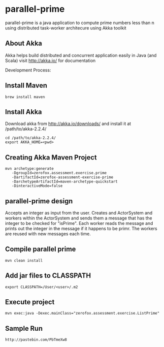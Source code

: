 parallel-prime
==============

parallel-prime is a java application to compute prime numbers less than n 
using distributed task-worker architecure using Akka toolkit 

About Akka
----------
Akka helps build distributed and concurrent application easily in Java (and Scala) 
visit http://akka.io/ for documentation

Development Process:

Install Maven
-------------

    brew install maven 


Install Akka
------------
Download akka from http://akka.io/downloads/ and install it at /path/to/akka-2.2.4/

    cd /path/to/akka-2.2.4/
    export AKKA_HOME=<pwd>
    
    
Creating Akka Maven Project
---------------------------

    mvn archetype:generate 
       -DgroupId=zerofox.assessment.exercise.prime 
       -DartifactId=zerofox-assessment-exercise-prime
       -DarchetypeArtifactId=maven-archetype-quickstart
       -DinteractiveMode=false

parallel-prime design
---------------------
Accepts an integer as input from the user. Creates and ActorSystem and workers within the ActorSystem
and sends them a message that has the integer to be checked for "isPrime". Each worker reads the 
message and prints out the integer in the message if it happens to be primr. The workers are reused 
with new messages each time.

Compile parallel prime
----------------------

    mvn clean install

Add jar files to CLASSPATH
--------------------------

    export CLASSPATH=/User/<user>/.m2

Execute project
---------------

    mvn exec:java -Dexec.mainClass="zerofox.assessment.exercise.ListPrime"


Sample Run
----------

    http://pastebin.com/PbTmeXw8 
